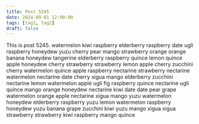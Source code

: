 ```yaml
---
title: Post 5245
date: 2024-09-01 12:00:00
tags: [tag1, tag2]
draft: false
---
```

This is post 5245.
watermelon
kiwi
raspberry
elderberry
raspberry
date
ugli
raspberry
honeydew
yuzu
cherry
pear
mango
strawberry
orange
orange
banana
honeydew
tangerine
elderberry
raspberry
quince
lemon
quince
apple
honeydew
cherry
strawberry
strawberry
lemon
apple
cherry
zucchini
cherry
watermelon
quince
apple
raspberry
nectarine
strawberry
nectarine
watermelon
nectarine
date
cherry
xigua
mango
elderberry
zucchini
nectarine
lemon
watermelon
apple
ugli
fig
raspberry
quince
nectarine
ugli
quince
mango
orange
honeydew
nectarine
kiwi
date
date
pear
grape
watermelon
orange
apple
nectarine
xigua
mango
yuzu
watermelon
honeydew
elderberry
raspberry
yuzu
lemon
watermelon
raspberry
honeydew
yuzu
banana
grape
zucchini
kiwi
yuzu
mango
xigua
xigua
strawberry
strawberry
kiwi
raspberry
mango
quince
